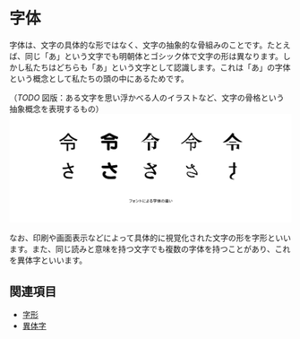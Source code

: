 # 字体

字体は、文字の具体的な形ではなく、文字の抽象的な骨組みのことです。たとえば、同じ「あ」という文字でも明朝体とゴシック体で文字の形は異なります。しかし私たちはどちらも「あ」という文字として認識します。これは「あ」の字体という概念として私たちの頭の中にあるためです。

（*TODO* 図版：ある文字を思い浮かべる人のイラストなど、文字の骨格という抽象概念を表現するもの）
![フォントによる字体の違い](../images/jitai.png)

なお、印刷や画面表示などによって具体的に視覚化された文字の形を字形といいます。また、同じ読みと意味を持つ文字でも複数の字体を持つことがあり、これを異体字といいます。

## 関連項目

- [字形](./jikei.md)
- [異体字](./itaiji.md)
